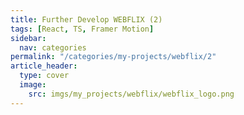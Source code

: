 ```yaml
---
title: Further Develop WEBFLIX (2)
tags: [React, TS, Framer Motion]
sidebar:
  nav: categories
permalink: "/categories/my-projects/webflix/2"
article_header:
  type: cover
  image:
    src: imgs/my_projects/webflix/webflix_logo.png
---
```

